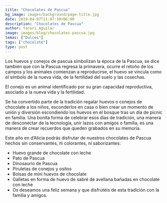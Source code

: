 ```yaml
---
title: "Chocolates de Pascua"
bg_image: images/background/page-title.jpg
date: 2019-04-07T11:07:10+06:00
description: "Chocolates de Pascua"
author: Yareri Aguilar
image: images/blog/chocolates-pascua.jpg
temas: ["Dulces"]
tags: ["chocolate"]
type: post
---
```

Los huevos y conejos de pascua simbolizan la época de la Pascua, se dice también que con la Pascua regresa la primavera, ocurre el retoño de los campos y los animales comienzan a reproducirse, el huevo se vincula como el símbolo de la nueva vida, de la fertilidad del suelo y las cosechas.

El conejo es un animal identificado por su gran capacidad reproductiva, asociado a la nueva vida y la fertilidad.

Se ha convertido parte de la tradición regalar huevos o conejos de chocolate a los niños, esconderlos en casa o bien crear un momento de unión y diversión escondiendo los huevos en el bosque tras un día de picnic en familia. Una bonita forma de celebrar esos días de tradición, una manera de desconectar de la tecnología, unir lazos con amigos o familia,  es una manera de crear recuerdos que queden grabados en su memoria.

Este año en d’Alicia podrás disfrutar de nuestros chocolates de Pascua hechos sin conservantes, ni colorantes, ni saborizantes:

- Huevo grande de chocolate con leche
- Pato de Pascua
- Dinosaurio de Pascua
- Piruletas de conejos y ositos
- Bolsas de mini huevos de chocolate
- Galletas en forma de huevo de sabré de avellana bañadas en chocolate con leche
- Os deseamos una feliz semana y que disfrutéis de esta tradición con la familia y amigos.
